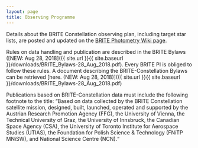 ```yaml
---
layout: page
title: Observing Programme
---
```

Details about the BRITE Constellation observing plan, including target
star lists, are posted and updated on the [BRITE Photometry Wiki page](https://brite.craq-astro.ca/doku.php).

Rules on data handling and publication are described in the BRITE Bylaws
([NEW: Aug 28, 2018]({{ site.url }}{{ site.baseurl }}/downloads/BRITE_Bylaws-28_Aug_2018.pdf). Every BRITE PI is obliged to follow these rules. A
document describing the BRITE-Constellation Bylaws can be retrieved
[here. (NEW: Aug 28, 2018)]({{ site.url }}{{ site.baseurl }}/downloads/BRITE_Bylaws-28_Aug_2018.pdf)

Publications based on BRITE-Constellation data must include the following
footnote to the title:
“Based on data collected by the BRITE Constellation satellite mission, designed,
built, launched, operated and supported by the Austrian Research Promotion
Agency (FFG), the University of Vienna, the Technical University of Graz, the
University of Innsbruck, the Canadian Space Agency (CSA), the University of
Toronto Institute for Aerospace Studies (UTIAS), the Foundation for Polish
Science & Technology (FNiTP MNiSW), and National Science Centre (NCN).“
